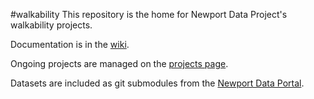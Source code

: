#walkability
This repository is the home for Newport Data Project's walkability projects.  

Documentation is in the [wiki](https://github.com/NewportDataProject/walkability/wiki).  

Ongoing projects are managed on the [projects page](https://github.com/NewportDataProject/projects).  

Datasets are included as git submodules from the [Newport Data Portal](http://portal.newportdataproject.org).  



